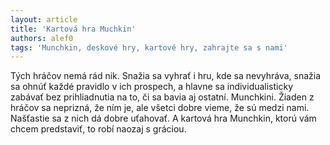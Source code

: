 ```yaml
---
layout: article
title: 'Kartová hra Muchkin'
authors: alef0
tags: 'Munchkin, deskové hry, kartové hry, zahrajte sa s nami'
---
```


Tých hráčov nemá rád nik. Snažia sa vyhrať i hru, kde sa nevyhráva, snažia sa ohnúť každé pravidlo v ich prospech, a hlavne sa individualisticky zabávať bez prihliadnutia na to, či sa bavia aj ostatní.
Munchkini.
Žiaden z hráčov sa neprizná, že ním je, ale všetci dobre vieme, že sú medzi nami. Našťastie sa z nich dá dobre uťahovať. A kartová hra Munchkin, ktorú vám chcem predstaviť, to robí naozaj s gráciou.

